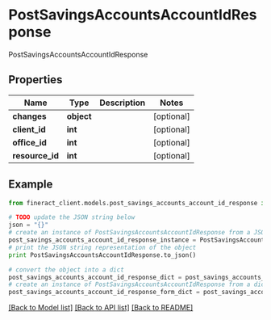 # PostSavingsAccountsAccountIdResponse

PostSavingsAccountsAccountIdResponse

## Properties

Name | Type | Description | Notes
------------ | ------------- | ------------- | -------------
**changes** | **object** |  | [optional] 
**client_id** | **int** |  | [optional] 
**office_id** | **int** |  | [optional] 
**resource_id** | **int** |  | [optional] 

## Example

```python
from fineract_client.models.post_savings_accounts_account_id_response import PostSavingsAccountsAccountIdResponse

# TODO update the JSON string below
json = "{}"
# create an instance of PostSavingsAccountsAccountIdResponse from a JSON string
post_savings_accounts_account_id_response_instance = PostSavingsAccountsAccountIdResponse.from_json(json)
# print the JSON string representation of the object
print PostSavingsAccountsAccountIdResponse.to_json()

# convert the object into a dict
post_savings_accounts_account_id_response_dict = post_savings_accounts_account_id_response_instance.to_dict()
# create an instance of PostSavingsAccountsAccountIdResponse from a dict
post_savings_accounts_account_id_response_form_dict = post_savings_accounts_account_id_response.from_dict(post_savings_accounts_account_id_response_dict)
```
[[Back to Model list]](../README.md#documentation-for-models) [[Back to API list]](../README.md#documentation-for-api-endpoints) [[Back to README]](../README.md)


